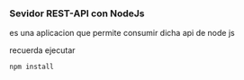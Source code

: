 ### Sevidor REST-API con NodeJs

es una aplicacion que permite consumir dicha api de node js

recuerda ejecutar 

```
npm install

```
